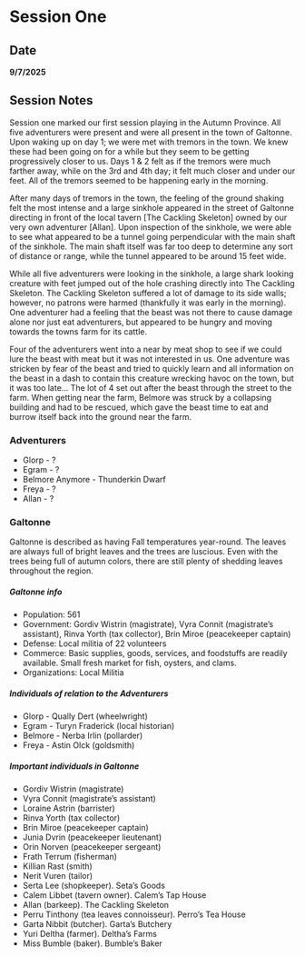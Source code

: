 # Session One

## Date

**9/7/2025**

## Session Notes
Session one marked our first session playing in the Autumn Province. All five adventurers were present and were all present in the town of Galtonne. Upon waking up on day 1; we were met with tremors in the town. We knew these had been going on for a while but they seem to be getting progressively closer to us. Days 1 & 2 felt as if the tremors were much farther away, while on the 3rd and 4th day; it felt much closer and under our feet. All of the tremors seemed to be happening early in the morning. 

After many days of tremors in the town, the feeling of the ground shaking felt the most intense and a large sinkhole appeared in the street of Galtonne directing in front of the local tavern [The Cackling Skeleton] owned by our very own adventurer [Allan]. Upon inspection of the sinkhole, we were able to see what appeared to be a tunnel going perpendicular with the  main shaft of the sinkhole. The main shaft itself was far too deep to determine any sort of distance or range, while the tunnel appeared to be around 15 feet wide. 

While all five adventurers were looking in the sinkhole, a large shark looking creature with feet jumped out of the hole crashing directly into The Cackling Skeleton. The Cackling Skeleton suffered a lot of damage to its side walls; however, no patrons were harmed (thankfully it was early in the morning). One adventurer had a feeling that the beast was not there to cause damage alone nor just eat adventurers, but appeared to be hungry and moving towards the towns farm for its cattle. 

Four of the adventurers went into a near by meat shop to see if we could lure the beast with meat but it was not interested in us. One adventure was stricken by fear of the beast and tried to quickly learn and all information on the beast in a dash to contain this creature wrecking havoc on the town, but it was too late… The lot of 4 set out after the beast through the street to the farm. When getting near the farm, Belmore was struck by a collapsing building and had to be rescued, which gave the beast time to eat and burrow itself back into the ground near the farm. 


### Adventurers

- Glorp - ?
- Egram - ?
- Belmore Anymore - Thunderkin Dwarf
- Freya - ?
- Allan - ?

### Galtonne

Galtonne is described as having Fall temperatures year-round. The leaves are always full of bright leaves and the trees are luscious. Even with the trees being full of autumn colors, there are still plenty of shedding leaves throughout the region. 

##### Galtonne info

- Population: 561
- Government: Gordiv Wistrin (magistrate), Vyra Connit (magistrate’s assistant), Rinva Yorth (tax collector), Brin Miroe (peacekeeper captain)
- Defense: Local militia of 22 volunteers
- Commerce: Basic supplies, goods, services, and foodstuffs are readily available. Small fresh market for fish, oysters, and clams.
- Organizations: Local Militia

##### Individuals of relation to the Adventurers

- Glorp - Qually Dert (wheelwright)
- Egram - Turyn Fraderick (local historian)
- Belmore - Nerba Irlin (pollarder)
- Freya - Astin Olck (goldsmith)

##### Important individuals in Galtonne

- Gordiv Wistrin (magistrate)
- Vyra Connit (magistrate’s assistant)
- Loraine Astrin (barrister)
- Rinva Yorth (tax collector)
- Brin Miroe (peacekeeper captain)
- Junia Dvrin (peacekeeper lieutenant)
- Orin Norven (peacekeeper sergeant)
- Frath Terrum (fisherman)
- Killian Rast (smith)
- Nerit Vuren (tailor)
- Serta Lee (shopkeeper). Seta’s Goods
- Calem Libbet (tavern owner). Calem’s Tap House
- Allan (barkeep). The Cackling Skeleton
- Perru Tinthony (tea leaves connoisseur). Perro’s Tea House
- Garta Nibbit (butcher). Garta’s Butchery
- Yuri Deltha (farmer). Deltha’s Farms
- Miss Bumble (baker). Bumble’s Baker